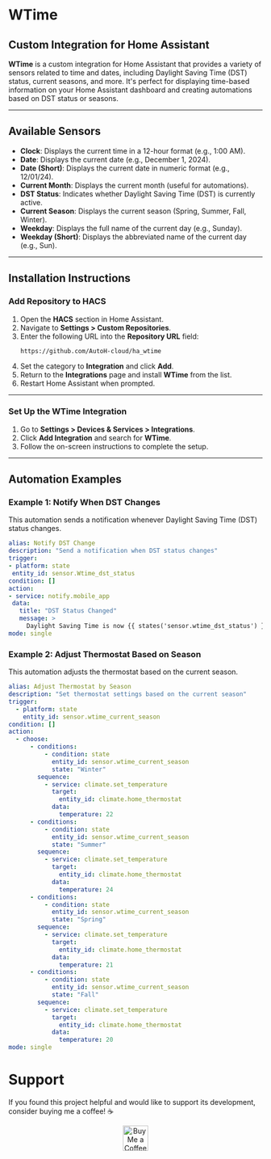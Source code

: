 # **WTime**

## **Custom Integration for Home Assistant**

**WTime** is a custom integration for Home Assistant that provides a variety of sensors related to time and dates, including Daylight Saving Time (DST) status, current seasons, and more. It's perfect for displaying time-based information on your Home Assistant dashboard and creating automations based on DST status or seasons.

---

## **Available Sensors**

- **Clock**: Displays the current time in a 12-hour format (e.g., 1:00 AM).
- **Date**: Displays the current date (e.g., December 1, 2024).
- **Date (Short)**: Displays the current date in numeric format (e.g., 12/01/24).
- **Current Month**: Displays the current month (useful for automations).
- **DST Status**: Indicates whether Daylight Saving Time (DST) is currently active.
- **Current Season**: Displays the current season (Spring, Summer, Fall, Winter).
- **Weekday**: Displays the full name of the current day (e.g., Sunday).
- **Weekday (Short)**: Displays the abbreviated name of the current day (e.g., Sun).

---

## **Installation Instructions**

### **Add Repository to HACS**

1. Open the **HACS** section in Home Assistant.
2. Navigate to **Settings > Custom Repositories**.
3. Enter the following URL into the **Repository URL** field:
     ```
     https://github.com/AutoH-cloud/ha_wtime
     ```
4. Set the category to **Integration** and click **Add**.
5. Return to the **Integrations** page and install **WTime** from the list.
6. Restart Home Assistant when prompted.

---

### **Set Up the WTime Integration**

1. Go to **Settings > Devices & Services > Integrations**.
2. Click **Add Integration** and search for **WTime**.
3. Follow the on-screen instructions to complete the setup.

---

## **Automation Examples**

### **Example 1: Notify When DST Changes**
This automation sends a notification whenever Daylight Saving Time (DST) status changes.

```yaml
alias: Notify DST Change
description: "Send a notification when DST status changes"
trigger:
- platform: state
 entity_id: sensor.Wtime_dst_status
condition: []
action:
- service: notify.mobile_app
 data:
   title: "DST Status Changed"
   message: >
     Daylight Saving Time is now {{ states('sensor.wtime_dst_status') }}.
mode: single
```

### **Example 2: Adjust Thermostat Based on Season**
This automation adjusts the thermostat based on the current season.
```yaml
alias: Adjust Thermostat by Season
description: "Set thermostat settings based on the current season"
trigger:
  - platform: state
    entity_id: sensor.wtime_current_season
condition: []
action:
  - choose:
      - conditions:
          - condition: state
            entity_id: sensor.wtime_current_season
            state: "Winter"
        sequence:
          - service: climate.set_temperature
            target:
              entity_id: climate.home_thermostat
            data:
              temperature: 22
      - conditions:
          - condition: state
            entity_id: sensor.wtime_current_season
            state: "Summer"
        sequence:
          - service: climate.set_temperature
            target:
              entity_id: climate.home_thermostat
            data:
              temperature: 24
      - conditions:
          - condition: state
            entity_id: sensor.wtime_current_season
            state: "Spring"
        sequence:
          - service: climate.set_temperature
            target:
              entity_id: climate.home_thermostat
            data:
              temperature: 21
      - conditions:
          - condition: state
            entity_id: sensor.wtime_current_season
            state: "Fall"
        sequence:
          - service: climate.set_temperature
            target:
              entity_id: climate.home_thermostat
            data:
              temperature: 20
mode: single
```



  # Support
If you found this project helpful and would like to support its development, consider buying me a coffee! ☕

<div align="center"> <a href="https://buymeacoffee.com/yoely0966" target="_blank"> <img src="https://www.buymeacoffee.com/assets/img/custom_images/orange_img.png" alt="Buy Me a Coffee" style="height: 50px; width: auto;"> </a> </div>
